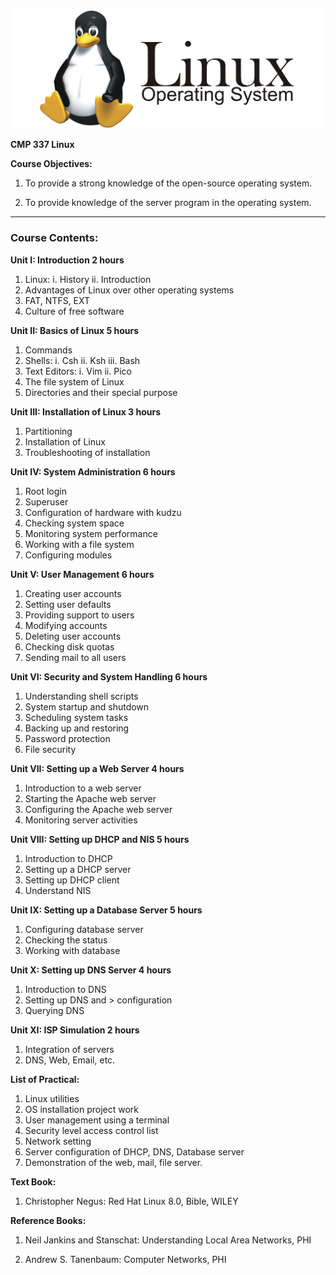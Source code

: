 ![](./linux.png)

**CMP 337 Linux**

**Course Objectives:**

1.  To provide a strong knowledge of the open-source operating system.

2.  To provide knowledge of the server program in the operating system.

---

### Course Contents:

**Unit I: Introduction 2 hours**

1. Linux:
   i. History
   ii. Introduction
2. Advantages of Linux over other operating systems
3. FAT, NTFS, EXT
4. Culture of free software

**Unit II: Basics of Linux 5 hours**

1.  Commands
2.  Shells:
    i. Csh
    ii. Ksh
    iii. Bash
3.  Text Editors:
    i. Vim
    ii. Pico
4.  The file system of Linux
5.  Directories and their special purpose

**Unit III: Installation of Linux 3 hours**

1.  Partitioning
2.  Installation of Linux
3.  Troubleshooting of installation

**Unit IV: System Administration 6 hours**

1.  Root login
2.  Superuser
3.  Configuration of hardware with kudzu
4.  Checking system space
5.  Monitoring system performance
6.  Working with a file system
7.  Configuring modules

**Unit V: User Management 6 hours**

1.  Creating user accounts
2.  Setting user defaults
3.  Providing support to users
4.  Modifying accounts
5.  Deleting user accounts
6.  Checking disk quotas
7.  Sending mail to all users

**Unit VI: Security and System Handling  6 hours**

1.  Understanding shell scripts
2.  System startup and shutdown
3.  Scheduling system tasks
4.  Backing up and restoring
5.  Password protection
6.  File security

**Unit VII: Setting up a Web Server 4 hours**

1.  Introduction to a web server
2.  Starting the Apache web server
3.  Configuring the Apache web server
4.  Monitoring server activities

**Unit VIII: Setting up DHCP and NIS 5 hours**

1.  Introduction to DHCP
2.  Setting up a DHCP server
3.  Setting up DHCP client
4.  Understand NIS

**Unit IX: Setting up a Database Server 5 hours**

1.  Configuring database server
2.  Checking the status
3.  Working with database

**Unit X: Setting up DNS Server 4 hours**

1.  Introduction to DNS
2.  Setting up DNS and > configuration
3.  Querying DNS

**Unit XI: ISP Simulation 2 hours**

1.  Integration of servers
2.  DNS, Web, Email, etc.

**List of Practical:**

1.  Linux utilities
2.  OS installation project work
3.  User management using a terminal
4.  Security level access control list
5.  Network setting
6.  Server configuration of DHCP, DNS, Database server
7.  Demonstration of the web, mail, file server.

**Text Book:**

1.  Christopher Negus: Red Hat Linux 8.0, Bible, WILEY

**Reference Books:**

1. Neil Jankins and Stanschat: Understanding Local Area Networks, PHI

2. Andrew S. Tanenbaum: Computer Networks, PHI
